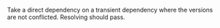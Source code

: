 Take a direct dependency on a transient dependency where the versions are not conflicted. Resolving should pass.
